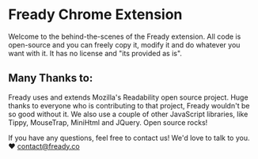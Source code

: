 # Fready Chrome Extension
Welcome to the behind-the-scenes of the Fready extension. All code is open-source and you can freely copy it, modify it and do whatever you want with it. It has no license and "its provided as is".

## Many Thanks to:
Fready uses and extends Mozilla's Readability open source project. Huge thanks to everyone who is contributing to that project, Fready wouldn't be so good without it.
We also use a couple of other JavaScript libraries, like Tippy, MouseTrap, MiniHtml and JQuery. Open source rocks!

If you have any questions, feel free to contact us! We'd love to talk to you. ❤️
contact@fready.co 
